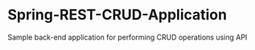 # Spring-REST-CRUD-Application
Sample back-end application for performing CRUD operations using API
